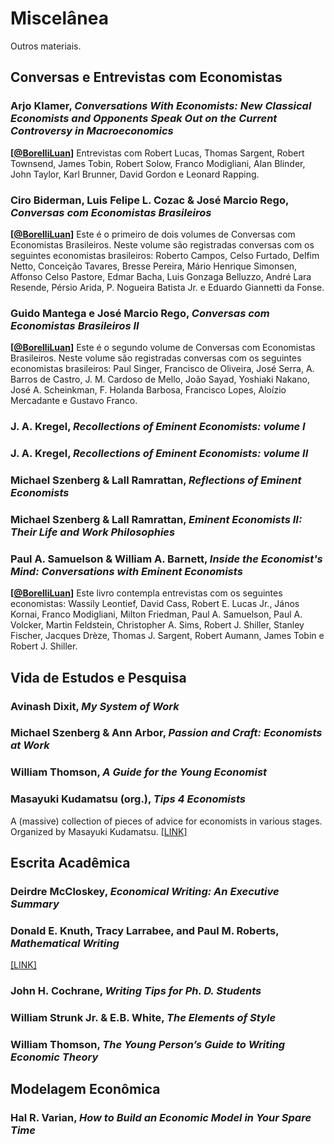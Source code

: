 # Miscelânea

Outros materiais.



## Conversas e Entrevistas com Economistas

### Arjo Klamer, *Conversations With Economists: New Classical Economists and Opponents Speak Out on the Current Controversy in Macroeconomics*
**[[@BorelliLuan](https://twitter.com/BorelliLuan)]** Entrevistas com Robert Lucas, Thomas Sargent, Robert Townsend, James Tobin, Robert Solow, Franco Modigliani, Alan Blinder, John Taylor, Karl Brunner, David Gordon e Leonard Rapping.

### Ciro Biderman, Luis Felipe L. Cozac & José Marcio Rego, *Conversas com Economistas Brasileiros*
**[[@BorelliLuan](https://twitter.com/BorelliLuan)]** Este é o primeiro de dois volumes de Conversas com Economistas Brasileiros. Neste volume são registradas conversas com os seguintes economistas brasileiros: Roberto Campos, Celso Furtado, Delfim Netto, Conceição Tavares, Bresse Pereira, Mário Henrique Simonsen, Affonso Celso Pastore, Edmar Bacha, Luis Gonzaga Belluzzo, André Lara Resende, Pérsio Arida, P. Nogueira Batista Jr. e Eduardo Giannetti da Fonse.

### Guido Mantega e José Marcio Rego, *Conversas com Economistas Brasileiros II*
**[[@BorelliLuan](https://twitter.com/BorelliLuan)]** Este é o segundo volume de Conversas com Economistas Brasileiros. Neste volume são registradas conversas com os seguintes economistas brasileiros: Paul Singer, Francisco de Oliveira, José Serra, A. Barros de Castro, J. M. Cardoso de Mello, João Sayad, Yoshiaki Nakano, José A. Scheinkman, F. Holanda Barbosa, Francisco Lopes, Aloízio Mercadante e Gustavo Franco.

### J. A. Kregel, *Recollections of Eminent Economists: volume I*
### J. A. Kregel, *Recollections of Eminent Economists: volume II*

### Michael Szenberg & Lall Ramrattan, *Reflections of Eminent Economists*
### Michael Szenberg & Lall Ramrattan, *Eminent Economists II: Their Life and Work Philosophies*

### Paul A. Samuelson & William A. Barnett, *Inside the Economist's Mind: Conversations with Eminent Economists*
**[[@BorelliLuan](https://twitter.com/BorelliLuan)]** Este livro contempla entrevistas com os seguintes economistas: Wassily Leontief, David Cass, Robert E. Lucas Jr., János Kornai, Franco Modigliani, Milton Friedman, Paul A. Samuelson, Paul A. Volcker, Martin Feldstein, Christopher A. Sims, Robert J. Shiller, Stanley Fischer, Jacques Drèze, Thomas J. Sargent, Robert Aumann, James Tobin e Robert J. Shiller.


## Vida de Estudos e Pesquisa


### Avinash Dixit, *My System of Work*
### Michael Szenberg & Ann Arbor, *Passion and Craft: Economists at Work*
### William Thomson, *A Guide for the Young Economist*

### Masayuki Kudamatsu (org.), *Tips 4 Economists* 
A (massive) collection of pieces of advice for economists in various stages. Organized by Masayuki Kudamatsu. [[LINK]](https://sites.google.com/site/mkudamatsu/tips4economists)

## Escrita Acadêmica

### Deirdre McCloskey, *Economical Writing: An Executive Summary*

### Donald E. Knuth, Tracy Larrabee, and Paul M. Roberts, *Mathematical Writing* 
[[LINK]](https://jmlr.csail.mit.edu/reviewing-papers/knuth_mathematical_writing.pdf)

### John H. Cochrane, *Writing Tips for Ph. D. Students*

### William Strunk Jr. & E.B. White, *The Elements of Style*

### William Thomson, *The Young Person’s Guide to Writing Economic Theory*

## Modelagem Econômica

### Hal R. Varian, *How to Build an Economic Model in Your Spare Time*


